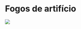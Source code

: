 # Fogos de artifício

![](https://user-images.githubusercontent.com/37448340/90583437-85924d80-e1a6-11ea-98ad-db4fbf5f0739.gif)